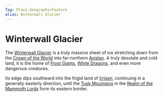 ```yaml
---
Tag: Place,GeographicFeature
alias: Winterwall Glacier
---
```

# Winterwall Glacier
The [Winterwall Glacier](https://pathfinderwiki.com/wiki/Winterwall_Glacier) is a truly massive sheet of ice stretching down from the [Crown of the World](../Crown-of-the-World.md) into far-northern [Avistan](../Avistan.md). A truly desolate and cold land, it is the home of [Frost Giants](../../NPCs/Monsters/Frost-Giant.md), [White Dragons](../../NPCs/Monsters/White-Dragon.md), and even more dangerous creatures.

Its edge dips southward into the frigid land of [Irrisen](../Irrisen.md), continuing in a generally easterly direction, until the [Tusk Mountains](Tusk-Mountains.md) in the [Realm of the Mammoth Lords](../Realm-of-the-Mammoth-Lords.md) form its eastern border.